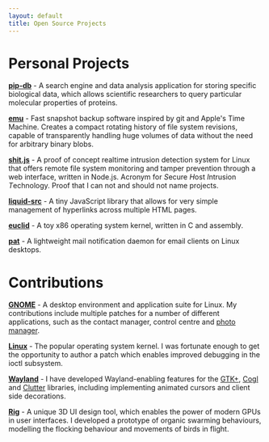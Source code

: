 ```yaml
---
layout: default
title: Open Source Projects
---
```


# Personal Projects

**[pip-db](https://github.com/ChrisCummins/pip-db)** - A search engine
and data analysis application for storing specific biological data,
which allows scientific researchers to query particular molecular
properties of proteins.

**[emu](https://github.com/ChrisCummins/emu)** - Fast snapshot backup
software inspired by git and Apple's Time Machine. Creates a compact
rotating history of file system revisions, capable of transparently
handling huge volumes of data without the need for arbitrary binary
blobs.

**[shit.js](https://github.com/ChrisCummins/shit.js)** - A proof of
concept realtime intrusion detection system for Linux that offers
remote file system monitoring and tamper prevention through a web
interface, written in Node.js. Acronym for *S*ecure *H*ost *I*ntrusion
*T*echnology. Proof that I can not and should not name projects.

**[liquid-src](https://github.com/ChrisCummins/liquid-src)** - A tiny
JavaScript library that allows for very simple management of
hyperlinks across multiple HTML pages.

**[euclid](https://github.com/ChrisCummins/euclid)** - A toy x86
operating system kernel, written in C and assembly.

**[pat](https://github.com/ChrisCummins/pat)** - A lightweight mail
notification daemon for email clients on Linux desktops.

# Contributions

**[GNOME](http://www.gnome.org/)** - A desktop environment and application
suite for Linux. My contributions include multiple patches for a
number of different applications, such as the contact manager, control
centre and [photo manager](http://www.yorba.org/projects/shotwell/).

**[Linux](https://www.kernel.org/)** - The popular operating system
kernel. I was fortunate enough to get the opportunity to author a
patch which enables improved debugging in the ioctl subsystem.

**[Wayland](http://wayland.freedesktop.org/)** - I have developed
Wayland-enabling features for the [GTK+](http://www.gtk.org/),
[Cogl](http://www.cogl3d.org/) and
[Clutter](http://blogs.gnome.org/clutter/) libraries, including
implementing animated cursors and client side decorations.

**[Rig](http://roblog.sixbynine.org/2012/10/rig-1-ui-designer-engine.html)** -
A unique 3D UI design tool, which enables the power of modern GPUs in
user interfaces. I developed a prototype of organic swarming
behaviours, modelling the flocking behaviour and movements of birds in
flight.
